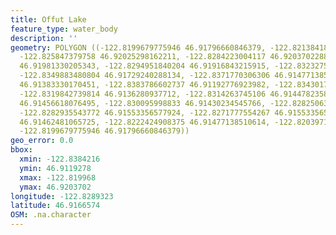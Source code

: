 ```yaml
---
title: Offut Lake
feature_type: water_body
description: ''
geometry: POLYGON ((-122.8199679775946 46.91796660846379, -122.8213841839559 46.91963742921568,
  -122.825847379758 46.92025298162211, -122.8284223004117 46.9203702288973, -122.8310401364072
  46.91981330205343, -122.8294951840204 46.91916843215915, -122.832327596734 46.91893393209112,
  -122.8349883480804 46.91729240288134, -122.8371770306306 46.91477138510614, -122.8384215756156
  46.91383330170451, -122.8383786602737 46.91192776923982, -122.8343017025661 46.91292451774938,
  -122.8319842739814 46.9136280937712, -122.8314263745106 46.91447823580685, -122.8304393215856
  46.91456618076495, -122.830095998833 46.91430234545766, -122.8282506390354 46.91450755080912,
  -122.8282935543772 46.91553356577924, -122.8271777554267 46.91553356577924, -122.8248174114911
  46.91462481065725, -122.8222424908375 46.91477138510614, -122.8203971310399 46.91664750264681,
  -122.8199679775946 46.91796660846379))
geo_error: 0.0
bbox:
  xmin: -122.8384216
  ymin: 46.9119278
  xmax: -122.819968
  ymax: 46.9203702
longitude: -122.8289323
latitude: 46.9166574
OSM: .na.character
---
```


